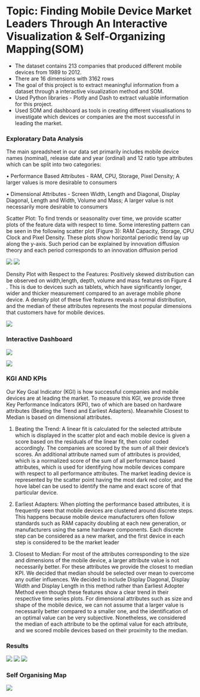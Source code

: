 # Topic: Finding Mobile Device Market Leaders Through An Interactive Visualization & Self-Organizing Mapping(SOM)

* The dataset contains 213 companies that produced different mobile devices from 1989 to 2012.
* There are 16 dimensions with 3162 rows
* The goal of this project is to extract meaningful information from a dataset through a interactive visualization method and SOM.
* Used Python libraries - Plotly and Dash to extract valuable information for this project.
* Used SOM and dashboard as tools in creating different visualisations to investigate which devices or companies are the most successful in leading the market.

### Exploratary Data Analysis
The main spreadsheet in our data set primarily includes mobile device names (nominal), release date and year (ordinal) and 12 ratio type attributes which can be split into two categories:

• Performance Based Attributes - RAM, CPU, Storage, Pixel Density; A larger values is more desirable to consumers

• Dimensional Attributes - Screen Width, Length and Diagonal, Display Diagonal, Length and Width, Volume and Mass; A larger value is not necessarily more desirable to consumers

Scatter Plot: To find trends or seasonality over time, we provide scatter plots of the feature data with respect to time. Some interesting pattern can be seen in the following scatter plot (Figure 3): RAM Capacity, Storage, CPU Clock and Pixel Density. These plots show horizontal periodic trend lay up along the y-axis. Such period can be explained by innovation diffusion theory and each period corresponds to an innovation diffusion period

![](https://github.com/Teamkronos/mobile_device_market_leader/blob/main/images/diffusion.PNG)
![](https://github.com/Teamkronos/mobile_device_market_leader/blob/main/images/1_scatterplot.PNG)

Density Plot with Respect to the Features:  Positively skewed distribution can be observed on width,length, depth, volume and mass features on Figure 4 . This is due to devices such as tablets, which have significantly longer, wider and thicker measurement compared to an average mobile phone device. A density plot of these five features reveals a normal distribution, and the median of these attributes represents the most popular dimensions that customers have for mobile devices.

![](https://github.com/Teamkronos/mobile_device_market_leader/blob/main/images/3_densityplot.PNG)

### Interactive Dashboard
![](https://github.com/Teamkronos/mobile_device_market_leader/blob/main/images/0_mainview.PNG)

![](https://github.com/Teamkronos/mobile_device_market_leader/blob/main/images/4_diffusionperiod.PNG)

### KGI AND KPIs
Our Key Goal Indicator (KGI) is how successful companies and mobile devices are at leading the market. To measure this KGI, we provide three Key Performance Indicators (KPI), two of which are based on hardware attributes (Beating the Trend and Earliest Adapters). Meanwhile Closest to Median is based on dimensional attributes.

1) Beating the Trend: A linear fit is calculated for the selected attribute which is displayed in the scatter plot and each mobile device is given a score based on the residuals of the linear fit, then color coded accordingly. The companies are scored by the sum of all their device’s scores. An additional attribute named sum of attributes is provided, which is a normalized score of the sum of all performance based attributes, which is used for identifying how mobile devices compare with respect to all performance attributes. The market leading device is represented by the scatter point having the most dark red color, and the hove label can be used to identify the name and exact score of that particular device.

2) Earliest Adapters: When plotting the performance based attributes, it is frequently seen that mobile devices are clustered around discrete steps. This happens because mobile device manufacturers often follow standards such as RAM capacity doubling at each new generation, or manufacturers using the same hardware components. Each discrete step can be considered as a new market, and the first device in each step is considered to be the market leader

3) Closest to Median: For most of the attributes corresponding to the size and dimensions of the mobile device, a larger attribute value is not necessarily better. For these attributes we provide the closest to median KPI. We decided that median should be selected over mean to overcome any outlier influences. We decided to include Display Diagonal, Display Width and Display Length in this method rather than Earliest Adopter Method even though these features show a clear trend in their respective time series plots. For dimensional attributes such as size and shape of the mobile device, we can not assume that a larger value is necessarily better compared to a smaller one, and the identification of an optimal value can be very subjective. Nonetheless, we considered the median of each attribute to be the optimal value for each attribute, and we scored mobile devices based on their proximity to the median.

### Results
![](https://github.com/Teamkronos/mobile_device_market_leader/blob/main/images/5_result1.PNG)
![](https://github.com/Teamkronos/mobile_device_market_leader/blob/main/images/6_result2.PNG)
![](https://github.com/Teamkronos/mobile_device_market_leader/blob/main/images/7_result3.PNG)

### Self Organising Map
![](https://github.com/Teamkronos/mobile_device_market_leader/blob/main/images/SOM.PNG)












































